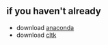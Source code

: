## if you haven't already
- download [anaconda](https://www.anaconda.com/distribution/)
- download [cltk](https://github.com/cltk/tutorials/blob/master/1%20CLTK%20Setup.ipynb)
